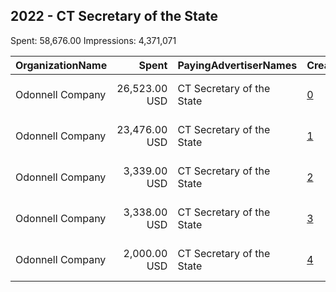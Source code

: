 ## 2022 - CT Secretary of the State 
Spent: 58,676.00
Impressions: 4,371,071

|OrganizationName|Spent|PayingAdvertiserNames|CreativeUrls|Impressions|Genders|AgeBrackets|CountryCodes|BillingAddresses|CandidateBallotInformation|
|:---|---:|:---|:---|---:|:---|:---|:---|:---|:---|
|Odonnell Company|26,523.00 USD|CT Secretary of the State|[0](https://www.snap.com/political-ads/asset/94903bbb3897da37cd88faf8af17f97617eb4235f9a9495a2c0ae11bc2fb3e21?mediaType=mp4)|2,198,502||18+|united states|"59 Elm Street,New Haven,06511,US"|CT Secretary of the State|
|Odonnell Company|23,476.00 USD|CT Secretary of the State|[1](https://www.snap.com/political-ads/asset/4b546c3e5cd8974bf2646984d672a6d9d26cc775e3020f81ed198db34133a3d9?mediaType=mp4)|1,068,287||18+|united states|"59 Elm Street,New Haven,06511,US"|CT Secretary of the State|
|Odonnell Company|3,339.00 USD|CT Secretary of the State|[2](https://www.snap.com/political-ads/asset/536726db62f73b0f6b6f617a3bdb30de3cdccefac35657f7e81eed9db8041702?mediaType=png)|425,991||18-30|united states|"59 Elm Street,New Haven,06511,US"||
|Odonnell Company|3,338.00 USD|CT Secretary of the State|[3](https://www.snap.com/political-ads/asset/67f424dd7e6f85da7e412af586f73188a406b67058d3ba49d1b22df42c49466b?mediaType=png)|416,063||18-30|united states|"59 Elm Street,New Haven,06511,US"||
|Odonnell Company|2,000.00 USD|CT Secretary of the State|[4](https://www.snap.com/political-ads/asset/db6a3bc86b1187c1a5aa5adb0384e51904e952b40bc8f59b364e59cab0edb41c?mediaType=png)|262,228||18-40|united states|"59 Elm Street,New Haven,06511,US"||
